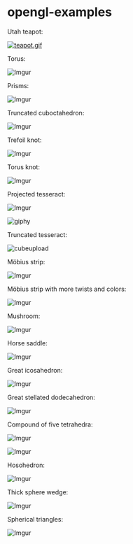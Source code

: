 # opengl-examples

Utah teapot:

[![teapot.gif](https://s17.postimg.org/vlsjt2lof/teapot.gif)](https://postimg.org/image/x0u4hsmrf/)

Torus:

![Imgur](https://i.imgur.com/gBMk7VH.png)

Prisms:

![Imgur](https://i.imgur.com/p8dVlur.png)

Truncated cuboctahedron:

![Imgur](https://i.imgur.com/JLGhrRf.png)

Trefoil knot:

![Imgur](https://i.imgur.com/Woqc6eJ.png)

Torus knot:

![Imgur](https://i.imgur.com/9SgrWkX.png)

Projected tesseract:

![Imgur](https://i.imgur.com/l6QsZpA.png)

![giphy](https://media.giphy.com/media/xUOwGeoczBkcHsVOvu/giphy.gif)

Truncated tesseract:

![cubeupload](http://i.cubeupload.com/BIESi1.gif)
<!-- ![makeagif](https://i.makeagif.com/media/2-09-2018/iDOwcX.gif) -->
<!-- [![RO9ru.gif](https://pli.io/RO9ru.gif)](https://photoland.io/i/RO9ru) -->

Möbius strip:

![Imgur](https://i.imgur.com/l5ZOFkL.png)

Möbius strip with more twists and colors:

![Imgur](https://i.imgur.com/ccln1Ln.png)

Mushroom:

![Imgur](https://i.imgur.com/zlHQsF5.png)

Horse saddle:

![Imgur](https://i.imgur.com/NubOxwK.png)

Great icosahedron:

![Imgur](https://i.imgur.com/pwbOR0H.png)

Great stellated dodecahedron:

![Imgur](https://i.imgur.com/UkXXZaq.png)

Compound of five tetrahedra:

![Imgur](https://i.imgur.com/1CBr78n.png)

![Imgur](https://i.imgur.com/UA8C5Tx.gifv)

Hosohedron:

![Imgur](https://i.imgur.com/LCObg9d.png)

Thick sphere wedge:

![Imgur](https://i.imgur.com/FYM0Dfj.png)

Spherical triangles:

![Imgur](https://i.imgur.com/m4Vjpdo.png)
